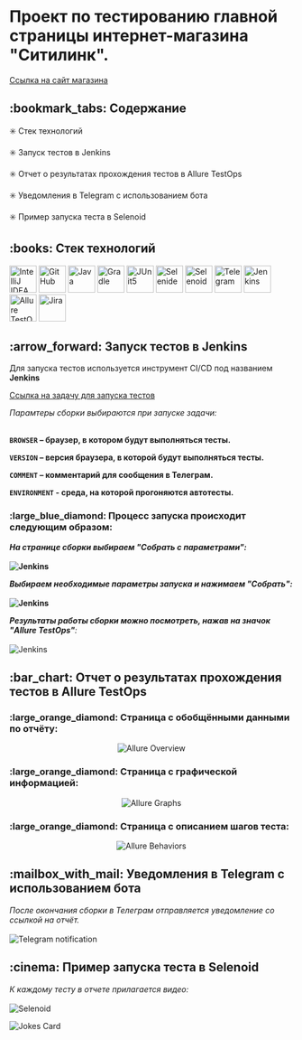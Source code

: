<h1>Проект по тестированию главной страницы интернет-магазина "Ситилинк".</h1>

<a target="_blank" href="https://www.citilink.ru/">Ссылка на сайт магазина</a>

<h2>:bookmark_tabs: Содержание</h2>

:eight_spoked_asterisk:	 Стек технологий

:eight_spoked_asterisk:	 Запуск тестов в Jenkins

:eight_spoked_asterisk:	 Отчет о результатах прохождения тестов в Allure TestOps

:eight_spoked_asterisk:	 Уведомления в Telegram с использованием бота

:eight_spoked_asterisk:	 Пример запуска теста в Selenoid


<h2>:books:	 Стек технологий</h2>


<p>
<img title="IntelliJ IDEA" src="images/logo/Intelij_IDEA.svg" height="48" width="48">
<img title="GitHub" src="images/logo/GitHub.svg" height="48" width="48">
<img title="Java" src="images/logo/Java.svg" height="48" width="48">
<img title="Gradle" src="images/logo/Gradle.svg" height="48" width="48">
<img title="JUnit5" src="images/logo/JUnit5.svg" height="48" width="48">
<img title="Selenide" src="images/logo/Selenide.svg" height="48" width="48">
<img title="Selenoid" src="images/logo/Selenoid.svg" height="48" width="48">
<img title="Telegram" src="images/logo/Telegram.svg" height="48" width="48">
<img title="Jenkins" src="images/logo/Jenkins.svg" height="48" width="48"> 
<img title="Allure TestOps" src="images/logo/Allure_TestOps.png" height="48" width="48">
<img title="Jira" src="images/logo/Jira.png" height="48" width="48"> 
</p>


<h2>:arrow_forward:	 Запуск тестов в Jenkins</h2>
<p>Для запуска тестов используется инструмент CI/CD под названием <b>Jenkins</b></p>

<a target="_blank" href="https://jenkins.autotests.cloud/job/010-Bigwatch-thesis-project-UI/">Ссылка на задачу для запуска тестов</a>

<p><i>Парамтеры сборки выбираются при запуске задачи:<b></i>
</br>
</br>

<p><code>BROWSER</code> – браузер, в котором будут выполняться тесты.</p>
<p><code>VERSION</code> – версия браузера, в которой будут выполняться тесты.</p>
<p><code>COMMENT</code> – комментарий для сообщения в Телеграм.</p>
<p><code>ENVIRONMENT</code> - среда, на которой прогоняются автотесты.</p>

<h3>:large_blue_diamond:	 Процесс запуска происходит следующим образом:</h3>

<p><i>На странице сборки выбираем <b>"Собрать с параметрами"</b>: </i>
</br>
</br>
<img title="Jenkins" src="images/screenshots/Jenkins_1.jpg">
</p>

<p><i>Выбираем необходимые параметры запуска и нажимаем <b>"Собрать"</b>: </i>
</br>
</br>
<img title="Jenkins" src="images/screenshots/Jenkins_2.jpg">
</p>

<p><i>Результаты работы сборки можно посмотреть, нажав на значок "Allure TestOps"</b>: </i>
</br>
</br>
<img title="Jenkins" src="images/screenshots/Jenkins_3.jpg">
</p>

<h2>:bar_chart:	 Отчет о результатах прохождения тестов в Allure TestOps</h2>

<h3>:large_orange_diamond:	 Страница с обобщёнными данными по отчёту:</h3>

<p align="center">
<img title="Allure Overview" src="images/screenshots/overview.png">
</p>

<h3>:large_orange_diamond:	 Страница с графической информацией:</h3>

<p align="center">
<img title="Allure Graphs" src="images/screenshots/graphs.png">
</p>

<h3>:large_orange_diamond:	 Страница с описанием шагов теста:</h3>

<p align="center">
<img title="Allure Behaviors" src="images/screenshots/behaviors.png">
</p>


<h2>:mailbox_with_mail:	 Уведомления в Telegram с использованием бота</h2>
<p><i>После окончания сборки в Телеграм отправляется уведомление со ссылкой на отчёт. </i>
</br>
</br>
<img title="Telegram notification" src="images/screenshots/telegram_message.png">
</p>


<h2>:cinema:	 Пример запуска теста в Selenoid</h2>
<p><i>К каждому тесту в отчете прилагается видео: </i>
</br>
</br>
<img title="Selenoid" src="images/screenshots/selenoid.gif">
</p>


<img src="https://readme-jokes.vercel.app/api" alt="Jokes Card" />
